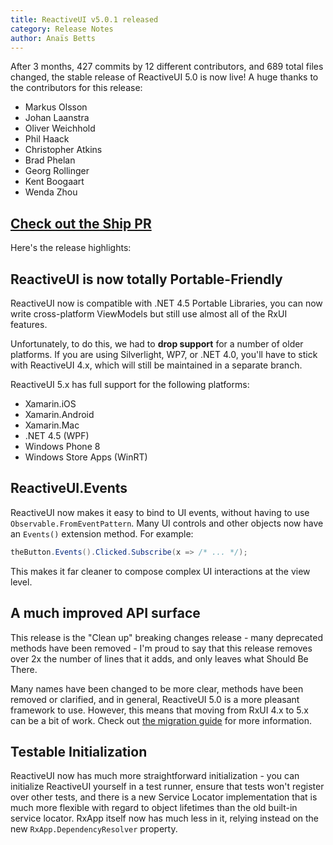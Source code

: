 ```yaml
---
title: ReactiveUI v5.0.1 released
category: Release Notes
author: Anaïs Betts
---
```


After 3 months, 427 commits by 12 different contributors, and 689 total files changed, the stable release of ReactiveUI 5.0 is now live! A huge thanks to the contributors for this release:
- Markus Olsson
- Johan Laanstra
- Oliver Weichhold
- Phil Haack
- Christopher Atkins
- Brad Phelan
- Georg Rollinger
- Kent Boogaart
- Wenda Zhou

## [Check out the Ship PR](https://github.com/reactiveui/ReactiveUI/pull/219)

Here's the release highlights:

## ReactiveUI is now totally Portable-Friendly

ReactiveUI now is compatible with .NET 4.5 Portable Libraries, you can now write cross-platform ViewModels but still use almost all of the RxUI features. 

Unfortunately, to do this, we had to **drop support** for a number of older platforms. If you are using Silverlight, WP7, or .NET 4.0, you'll have to stick with ReactiveUI 4.x, which will still be maintained in a separate branch. 

ReactiveUI 5.x has full support for the following platforms:
- Xamarin.iOS
- Xamarin.Android
- Xamarin.Mac
- .NET 4.5 (WPF)
- Windows Phone 8
- Windows Store Apps (WinRT)

## ReactiveUI.Events

ReactiveUI now makes it easy to bind to UI events, without having to use `Observable.FromEventPattern`. Many UI controls and other objects now have an `Events()` extension method. For example:

``` cs
theButton.Events().Clicked.Subscribe(x => /* ... */);
```

This makes it far cleaner to compose complex UI interactions at the view level.

## A much improved API surface

This release is the "Clean up" breaking changes release - many deprecated methods have been removed - I'm proud to say that this release removes over 2x the number of lines that it adds, and only leaves what Should Be There. 

Many names have been changed to be more clear, methods have been removed or clarified, and in general, ReactiveUI 5.0 is a more pleasant framework to use. However, this means that moving from RxUI 4.x to 5.x can be a bit of work. Check out [the migration guide](https://github.com/reactiveui/ReactiveUI/blob/main/docs/migrating-from-rxui4.md) for more information. 

## Testable Initialization

ReactiveUI now has much more straightforward initialization - you can initialize ReactiveUI yourself in a test runner, ensure that tests won't register over other tests, and there is a new Service Locator implementation that is much more flexible with regard to object lifetimes than the old built-in service locator. RxApp itself now has much less in it, relying instead on the new `RxApp.DependencyResolver` property. 
